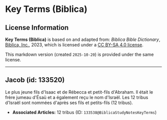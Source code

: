# Key Terms (Biblica)

## License Information

**Key Terms (Biblica)** is based on and adapted from: _Biblica Bible Dictionary_, [Biblica, Inc.](https://www.biblica.com/), 2023, which is licensed under a [CC BY-SA 4.0 license](https://creativecommons.org/licenses/by-sa/4.0/legalcode.en).

This markdown version (created `2025-10-20`) is provided under the same license.



--------------------------------

## Jacob (id: 133520)

Le plus jeune fils d'Isaac et de Rébecca et petit\-fils d'Abraham. Il était le frère jumeau d'Ésaü et a également reçu le nom d'Israël. Les 12 tribus d'Israël sont nommées d'après ses fils et petits\-fils (12 tribus).

* **Associated Articles:** 12 tribus (ID: `133538@BiblicaStudyNotesKeyTerms`)

